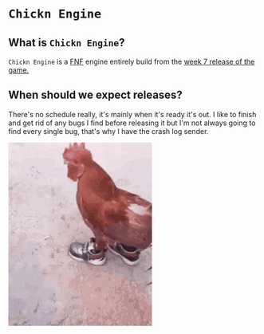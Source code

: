 # `Chickn Engine`

## What is `Chickn Engine`?
`Chickn Engine` is a [FNF](https://www.newgrounds.com/portal/view/770371) engine entirely build from the [week 7 release of the game.](https://github.com/FunkinCrew/Funkin/tree/legacy/0.2.x)

## When should we expect releases?
There's no schedule really, it's mainly when it's ready it's out.
I like to finish and get rid of any bugs I find before releasing it but I'm not always going to find every single bug, that's why I have the crash log sender.

![Chicken with shoes](../assets/chicken.gif)
